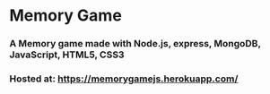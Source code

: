 # Memory Game

### A Memory game made with Node.js, express, MongoDB, JavaScript, HTML5, CSS3

###  Hosted at: https://memorygamejs.herokuapp.com/
